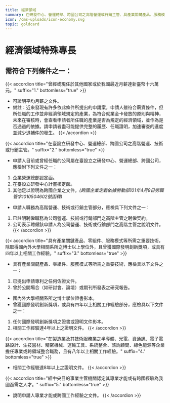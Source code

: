 ```yaml
---
title: 經濟領域
summary: 在研發中心、營運總部、跨國公司之高階營運或行銷主管、具產業關鍵產品、服務模式等所需之重要技術、在半導體、光電、資通訊等企業擔任專業或跨領域整合職務等。
icon: /cms-uploads/icon-economy.svg
topic: goldcard
---
```

# 經濟領域特殊專長

## 需符合下列條件**之一**：

{{< accordion title="曾經或現任於其他國家或於我國最近月薪達新臺幣十六萬元。" suffix="1." bottomless="true" >}}

* 可證明平均月薪之文件。
* 備註：近來發現有許多依此條件所提出的申請案，申請人雖符合薪資條件，但所任職的工作並非經濟領域規定的產業，為符合就業金卡發放的原則與精神，未來在審核時，會查看申請者所任職的產業是否為規定的經濟領域，並作為是否通過的依據。請申請者盡可能提供完整的履歷、任職證明，加速審查的進度並減少退補件的發生。
{{< /accordion >}}

{{< accordion title="在臺設立研發中心、營運總部、跨國公司之高階營運、技術或行銷主管。" suffix="2." bottomless="true" >}}

* 申請人目前或曾經任職的公司屬在臺設立之研發中心、營運總部、跨國公司，應檢附下列文件之一：

1. 企業營運總部認定函。
2. 在臺設立研發中心計畫核定函。
3. 其他足以證明為跨國企業之文件。*(跨國企業定義依據勞動部101年4月9日勞職管字1010504602號函釋)*

* 申請人職務為高階營運、技術或行銷主管部分，應檢具下列文件之一：

1. 已註明聘僱職務為公司營運、技術或行銷部門之高階主管之聘僱契約。
2. 公司表示聘僱該申請人為公司營運、技術或行銷部門之高階主管之說明文件。
{{< /accordion >}}

{{< accordion title="具有產業關鍵產品、零組件、服務模式等所需之重要技術，除取得國內外大學相關系所之博士以上學位外，且曾獲國際發明創新獎項，或具有四年以上相關工作經驗。" suffix="3." bottomless="true" >}}

* 具有產業關鍵產品、零組件、服務模式等所需之重要技術，應檢具以下文件之一：

1. 已提出申請專利之任何佐證文件。
2. 曾於公開場合（如研討會、論壇）或期刊所發表之研究報告。

* 國內外大學相關系所之博士學位證書影本。
* 曾獲國際發明創新獎項，或具有四年以上相關工作經驗部分，應檢具以下文件之一：

1. 任何國際發明創新獎項之證書或證明文件影本。
2. 相關工作經驗達4年以上之證明文件。
{{< /accordion >}}

{{< accordion title="在製造業及其技術服務業之半導體、光電、資通訊、電子電路設計、生技醫材、精密機械、運輸工具、系統整合、諮詢顧問、綠色能源等企業擔任專業或跨領域整合職務，且有八年以上相關工作經驗。" suffix="4." bottomless="true" >}}

* 相關工作經驗達8年以上之證明文件。
{{< /accordion >}}

{{< accordion title="經中央目的事業主管機關認定其專業才能或有跨國經驗為我國亟需之人才。" suffix="5." bottomless="true" >}}

* 說明申請人專業才能或跨國工作經驗之文件。
{{< /accordion >}}
